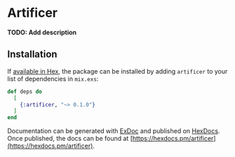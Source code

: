 # Artificer

**TODO: Add description**

## Installation

If [available in Hex](https://hex.pm/docs/publish), the package can be installed
by adding `artificer` to your list of dependencies in `mix.exs`:

```elixir
def deps do
  [
    {:artificer, "~> 0.1.0"}
  ]
end
```

Documentation can be generated with [ExDoc](https://github.com/elixir-lang/ex_doc)
and published on [HexDocs](https://hexdocs.pm). Once published, the docs can
be found at [https://hexdocs.pm/artificer](https://hexdocs.pm/artificer).


